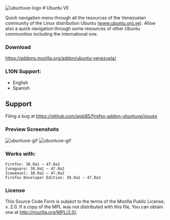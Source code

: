 ![ubuntuve-logo](https://raw.github.com/ajsb85/firefox-addon-ubuntuve/master/press/logo/ubuntuve_logo.png "ubuntuve") # Ubuntu VE


Quick navigation menu through all the resources of the Venezuelan community of the Linux distribution Ubuntu (www.ubuntu.org.ve). Allow also a quick navigation through some resources of other Ubuntu communities including the international one.

### Download
https://addons.mozilla.org/addon/ubuntu-venezuela/

### L10N Support:
* English
* Spanish

## Support
Filing a bug at https://github.com/ajsb85/firefox-addon-ubuntuve/issues

### Preview Screenshots
![ubuntuve-gif](https://raw.github.com/ajsb85/firefox-addon-ubuntuve/master/press/screens/fx.gif "ubuntuve")
![ubuntuve-gif](https://raw.github.com/ajsb85/firefox-addon-ubuntuve/master/press/screens/dev.gif "ubuntuve")


### Works with:

    Firefox: 38.0a1 – 47.0a2
    Cunaguaro: 38.0a1 – 47.0a2
    Iceweasel: 38.0a1 – 47.0a2
    Firefox Developer Edition: 38.0a1 – 47.0a2

### License
This Source Code Form is subject to the terms of the Mozilla Public
License, v. 2.0. If a copy of the MPL was not distributed with this
file, You can obtain one at http://mozilla.org/MPL/2.0/.
